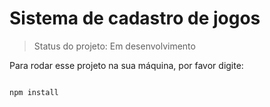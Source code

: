 <h1>Sistema de cadastro de jogos</h1>

> Status do projeto: Em desenvolvimento 

Para rodar esse projeto na sua máquina, por favor digite: 

```

npm install 
```
